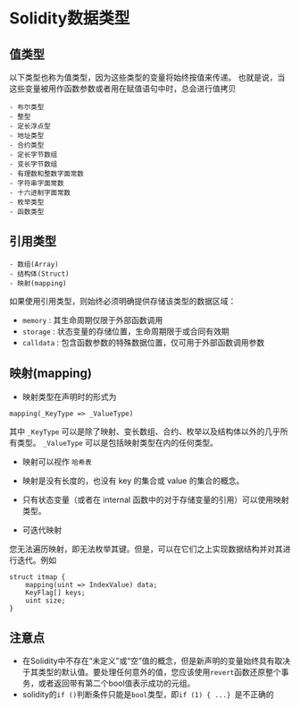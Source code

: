 # Solidity数据类型

## 值类型

以下类型也称为值类型，因为这些类型的变量将始终按值来传递。 也就是说，当这些变量被用作函数参数或者用在赋值语句中时，总会进行值拷贝

```
- 布尔类型
- 整型
- 定长浮点型
- 地址类型
- 合约类型
- 定长字节数组
- 变长字节数组
- 有理数和整数字面常数
- 字符串字面常数
- 十六进制字面常数
- 枚举类型
- 函数类型
```

## 引用类型

```
- 数组(Array)
- 结构体(Struct)
- 映射(mapping)
```

如果使用引用类型，则始终必须明确提供存储该类型的数据区域：

- `memory` :  其生命周期仅限于外部函数调用
- `storage` : 状态变量的存储位置，生命周期限于或合同有效期
- `calldata` : 包含函数参数的特殊数据位置，仅可用于外部函数调用参数

## 映射(mapping)

- 映射类型在声明时的形式为 
```
mapping(_KeyType => _ValueType)
```
其中 `_KeyType` 可以是除了映射、变长数组、合约、枚举以及结构体以外的几乎所有类型。 `_ValueType` 可以是包括映射类型在内的任何类型。
- 映射可以视作 `哈希表`
- 映射是没有长度的，也没有 key 的集合或 value 的集合的概念。
- 只有状态变量（或者在 internal 函数中的对于存储变量的引用）可以使用映射类型。

- 可迭代映射

您无法遍历映射，即无法枚举其键。但是，可以在它们之上实现数据结构并对其进行迭代。例如

```
struct itmap {
    mapping(uint => IndexValue) data;
    KeyFlag[] keys;
    uint size;
}
```

## 注意点

- 在Solidity中不存在“未定义”或“空”值的概念，但是新声明的变量始终具有取决于其类型的默认值。要处理任何意外的值，您应该使用`revert`函数还原整个事务，或者返回带有第二个bool值表示成功的元组。
- solidity的`if ()`判断条件只能是`bool`类型，即`if (1) { ...} `是不正确的


